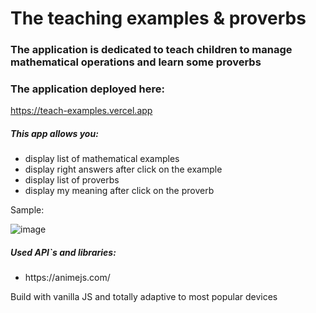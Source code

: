 # The teaching examples & proverbs

### The application is dedicated to teach children to manage mathematical operations and learn some proverbs

### The application deployed here:

https://teach-examples.vercel.app

<h5>This app allows you:</h5>
<ul>
<li>display list of mathematical examples</li>
<li>display right answers after click on the example</li>
<li>display list of proverbs</li>
<li>display my meaning after click on the proverb</li>
</ul>

<p>Sample:</p>

![image](https://github.com/LysenkoDenys/teach-examples/assets/105970854/1f588ab6-db86-4044-816d-69609111444f)

<h5>Used API`s and libraries:</h5>
<ul>
<li>https://animejs.com/</li>
</ul>

<p>Build with vanilla JS and totally adaptive to most popular devices</p>
